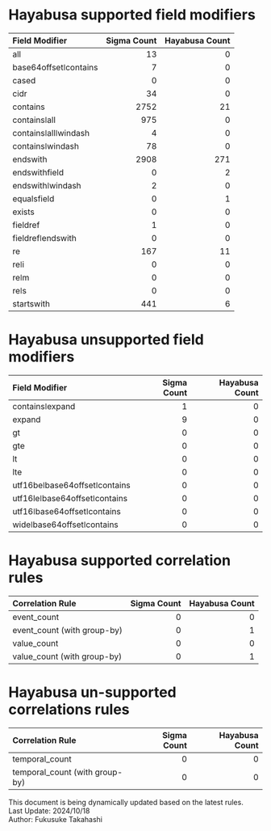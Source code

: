 # Hayabusa supported field modifiers
| Field Modifier        |   Sigma Count |   Hayabusa Count |
|:----------------------|--------------:|-----------------:|
| all                   |            13 |                0 |
| base64offsetǀcontains |             7 |                0 |
| cased                 |             0 |                0 |
| cidr                  |            34 |                0 |
| contains              |          2752 |               21 |
| containsǀall          |           975 |                0 |
| containsǀallǀwindash  |             4 |                0 |
| containsǀwindash      |            78 |                0 |
| endswith              |          2908 |              271 |
| endswithfield         |             0 |                2 |
| endswithǀwindash      |             2 |                0 |
| equalsfield           |             0 |                1 |
| exists                |             0 |                0 |
| fieldref              |             1 |                0 |
| fieldrefǀendswith     |             0 |                0 |
| re                    |           167 |               11 |
| reǀi                  |             0 |                0 |
| reǀm                  |             0 |                0 |
| reǀs                  |             0 |                0 |
| startswith            |           441 |                6 |

# Hayabusa unsupported field modifiers
| Field Modifier                |   Sigma Count |   Hayabusa Count |
|:------------------------------|--------------:|-----------------:|
| containsǀexpand               |             1 |                0 |
| expand                        |             9 |                0 |
| gt                            |             0 |                0 |
| gte                           |             0 |                0 |
| lt                            |             0 |                0 |
| lte                           |             0 |                0 |
| utf16beǀbase64offsetǀcontains |             0 |                0 |
| utf16leǀbase64offsetǀcontains |             0 |                0 |
| utf16ǀbase64offsetǀcontains   |             0 |                0 |
| wideǀbase64offsetǀcontains    |             0 |                0 |

# Hayabusa supported correlation rules
| Correlation Rule            |   Sigma Count |   Hayabusa Count |
|:----------------------------|--------------:|-----------------:|
| event_count                 |             0 |                0 |
| event_count (with group-by) |             0 |                1 |
| value_count                 |             0 |                0 |
| value_count (with group-by) |             0 |                1 |

# Hayabusa un-supported correlations rules
| Correlation Rule               |   Sigma Count |   Hayabusa Count |
|:-------------------------------|--------------:|-----------------:|
| temporal_count                 |             0 |                0 |
| temporal_count (with group-by) |             0 |                0 |

This document is being dynamically updated based on the latest rules.  
Last Update: 2024/10/18  
Author: Fukusuke Takahashi
